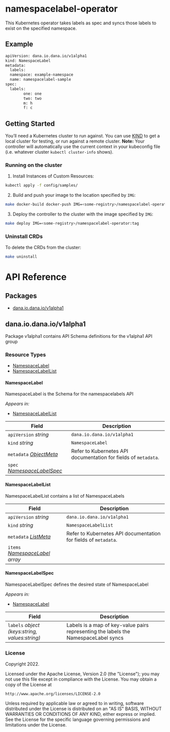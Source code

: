 # namespacelabel-operator

This Kubernetes operator takes labels as spec and syncs those labels to exist on the specified namespace.

## Example
```sh
apiVersion: dana.io.dana.io/v1alpha1
kind: NamespaceLabel
metadata:
  labels:
  namespace: example-namespace
  name: namespacelabel-sample
spec:
  labels:
        one: one
        two: two
        m: h
        f: c
```

## Getting Started

You’ll need a Kubernetes cluster to run against. You can use [KIND](https://sigs.k8s.io/kind) to get a local cluster for testing, or run against a remote cluster.
**Note:** Your controller will automatically use the current context in your kubeconfig file (i.e. whatever cluster `kubectl cluster-info` shows).

### Running on the cluster

1. Install Instances of Custom Resources:

```sh
kubectl apply -f config/samples/
```

2. Build and push your image to the location specified by `IMG`:

```sh
make docker-build docker-push IMG=<some-registry>/namespacelabel-operator:tag
```

3. Deploy the controller to the cluster with the image specified by `IMG`:

```sh
make deploy IMG=<some-registry>/namespacelabel-operator:tag
```

### Uninstall CRDs

To delete the CRDs from the cluster:

```sh
make uninstall
```

# API Reference

## Packages
- [dana.io.dana.io/v1alpha1](#danaiodanaiov1alpha1)


## dana.io.dana.io/v1alpha1

Package v1alpha1 contains API Schema definitions for the  v1alpha1 API group

### Resource Types
- [NamespaceLabel](#namespacelabel)
- [NamespaceLabelList](#namespacelabellist)



#### NamespaceLabel



NamespaceLabel is the Schema for the namespacelabels API

_Appears in:_
- [NamespaceLabelList](#namespacelabellist)

| Field | Description |
| --- | --- |
| `apiVersion` _string_ | `dana.io.dana.io/v1alpha1`
| `kind` _string_ | `NamespaceLabel`
| `metadata` _[ObjectMeta](https://kubernetes.io/docs/reference/generated/kubernetes-api/v1.25/#objectmeta-v1-meta)_ | Refer to Kubernetes API documentation for fields of `metadata`. |
| `spec` _[NamespaceLabelSpec](#namespacelabelspec)_ |  |


#### NamespaceLabelList



NamespaceLabelList contains a list of NamespaceLabels



| Field | Description |
| --- | --- |
| `apiVersion` _string_ | `dana.io.dana.io/v1alpha1`
| `kind` _string_ | `NamespaceLabelList`
| `metadata` _[ListMeta](https://kubernetes.io/docs/reference/generated/kubernetes-api/v1.25/#listmeta-v1-meta)_ | Refer to Kubernetes API documentation for fields of `metadata`. |
| `items` _[NamespaceLabel](#namespacelabel) array_ |  |


#### NamespaceLabelSpec



NamespaceLabelSpec defines the desired state of NamespaceLabel

_Appears in:_
- [NamespaceLabel](#namespacelabel)

| Field | Description |
| --- | --- |
| `labels` _object (keys:string, values:string)_ | Labels is a map of key-value pairs representing the labels the NamespaceLabel syncs |






### License

Copyright 2022.

Licensed under the Apache License, Version 2.0 (the "License");
you may not use this file except in compliance with the License.
You may obtain a copy of the License at

    http://www.apache.org/licenses/LICENSE-2.0

Unless required by applicable law or agreed to in writing, software
distributed under the License is distributed on an "AS IS" BASIS,
WITHOUT WARRANTIES OR CONDITIONS OF ANY KIND, either express or implied.
See the License for the specific language governing permissions and
limitations under the License.
